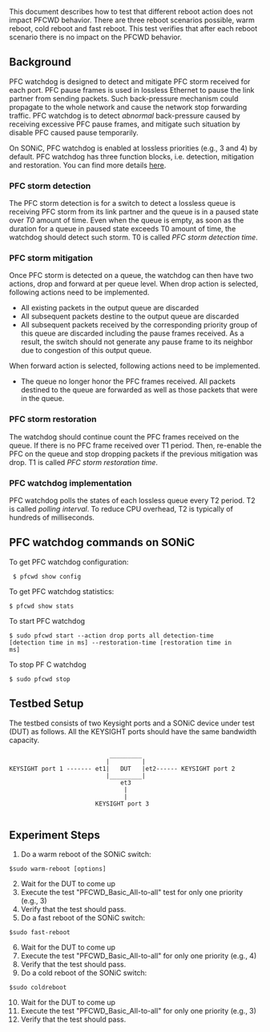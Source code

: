 This document describes how to test that different reboot action does not impact PFCWD behavior. There are three reboot scenarios possible, warm reboot, cold reboot and fast reboot. This test verifies that after each reboot scenario there is no impact on the PFCWD behavior.

## Background

PFC watchdog is designed to detect and mitigate PFC storm received for each port. PFC pause frames is used in lossless Ethernet to pause the link partner from sending packets. Such back-pressure mechanism could propagate to the whole network and cause the network stop forwarding traffic. PFC watchdog is to detect _abnormal_ back-pressure caused by receiving excessive PFC pause frames, and mitigate such situation by disable PFC caused pause temporarily.

On SONiC, PFC watchdog is enabled at lossless priorities (e.g., 3 and 4) by default. PFC watchdog has three function blocks, i.e. detection, mitigation and restoration. You can find more details [here](https://github.com/Azure/SONiC/wiki/PFC-Watchdog).

### PFC storm detection

The PFC storm detection is for a switch to detect a lossless queue is receiving PFC storm from its link partner and the queue is in a paused state over _T0_ amount of time. Even when the queue is empty, as soon as the duration for a queue in paused state exceeds T0 amount of time, the watchdog should detect such storm. T0 is called _PFC storm detection time_.

### PFC storm mitigation

Once PFC storm is detected on a queue, the watchdog can then have two actions, drop and forward at per queue level. When drop action is selected, following actions need to be implemented.

* All existing packets in the output queue are discarded
* All subsequent packets destine to the output queue are discarded
* All subsequent packets received by the corresponding priority group of this queue are discarded including the pause frames received. As a result, the switch should not generate any pause frame to its neighbor due to congestion of this output queue.

When forward action is selected, following actions need to be implemented.

* The queue no longer honor the PFC frames received. All packets destined to the queue are forwarded as well as those packets that were in the queue.

### PFC storm restoration

The watchdog should continue count the PFC frames received on the queue. If there is no PFC frame received over T1 period. Then, re-enable the PFC on the queue and stop dropping packets if the previous mitigation was drop. T1 is called _PFC storm restoration time_.

### PFC watchdog implementation

PFC watchdog polls the states of each lossless queue every T2 period. T2 is called _polling interval_. To reduce CPU overhead, T2 is typically of hundreds of milliseconds.

## PFC watchdog commands on SONiC

To get PFC watchdog configuration:

<code> $ pfcwd show config</code>

To get PFC watchdog statistics:

<code>$ pfcwd show stats</code>

To start PFC watchdog

<code>$ sudo pfcwd start --action drop ports all detection-time [detection time in ms] --restoration-time [restoration time in ms]</code>

To stop PF C watchdog

<code>$ sudo pfcwd stop</code>

## Testbed Setup

The testbed consists of two Keysight ports and a SONiC device under test (DUT) as follows. All the KEYSIGHT ports should have the same bandwidth capacity.


``` 
                            _________
                           |         |
KEYSIGHT port 1 ------- et1|   DUT   |et2------ KEYSIGHT port 2
                           |_________|
                               et3
                                |
                                |
                        KEYSIGHT port 3
                        
```
## Experiment Steps

1. Do a warm reboot of the SONiC switch:

<code>$sudo warm-reboot [options] </code>

2. Wait for the DUT to come up
3. Execute the test &quot;PFCWD\_Basic\_All-to-all&quot; test for only one priority (e.g., 3)
4. Verify that the test should pass.
5. Do a fast reboot of the SONiC switch:

<code>$sudo fast-reboot</code>

6. Wait for the DUT to come up
7. Execute the test &quot;PFCWD\_Basic\_All-to-all&quot; for only one priority (e.g., 4)
8. Verify that the test should pass.
9.  Do a cold reboot of the SONiC switch:

<code>$sudo coldreboot</code>

10. Wait for the DUT to come up
11. Execute the test &quot;PFCWD\_Basic\_All-to-all&quot; for only one priority (e.g., 3)
12. Verify that the test should pass.